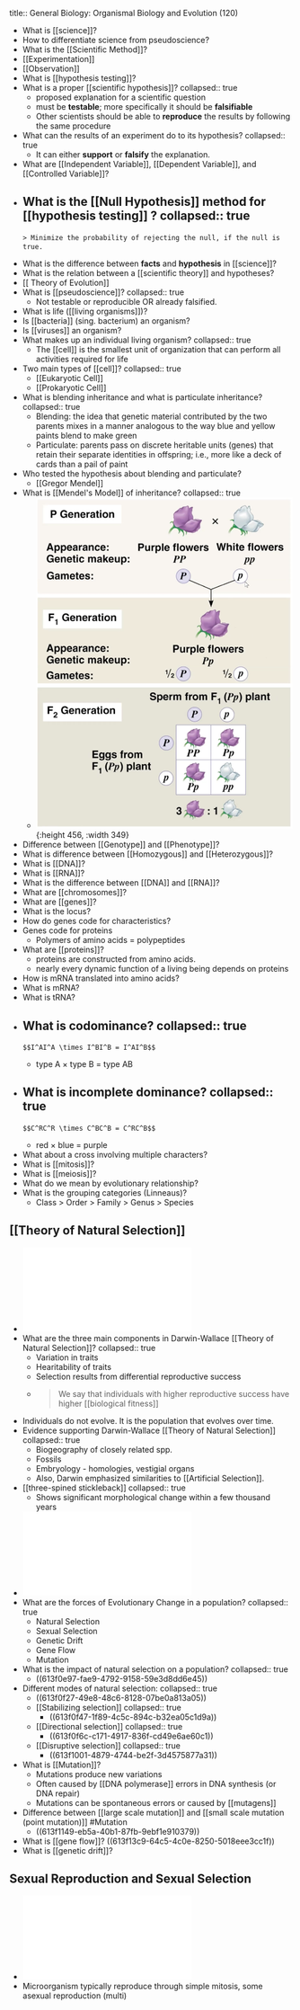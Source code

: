 title:: General Biology: Organismal Biology and Evolution (120)

- What is [[science]]?
- How to differentiate science from pseudoscience?
- What is the [[Scientific Method]]?
- [[Experimentation]]
- [[Observation]]
- What is [[hypothesis testing]]?
- What is a proper [[scientific hypothesis]]?
  collapsed:: true
	- proposed explanation for a scientific question
	- must be **testable**; more specifically it should be **falsifiable**
	- Other scientists should be able to **reproduce** the results by following the same procedure
- What can the results of an experiment do to its hypothesis?
  collapsed:: true
	- It can either **support** or **falsify** the explanation.
- What are [[Independent Variable]], [[Dependent Variable]], and [[Controlled Variable]]?
- What is the [[Null Hypothesis]] method for [[hypothesis testing]] ?
  collapsed:: true
	-
	  > Minimize the probability of rejecting the null, if the null is true.
- What is the difference between **facts** and **hypothesis** in [[science]]?
- What is the relation between a [[scientific theory]] and hypotheses?
- [[ Theory of Evolution]]
- What is [[pseudoscience]]?
  collapsed:: true
	- Not testable or reproducible OR already falsified.
- What is life ([[living organisms]])?
- Is [[bacteria]] (sing. bacterium) an organism?
- Is [[viruses]] an organism?
- What makes up an individual living organism?
  collapsed:: true
	- The [[cell]] is the smallest unit of organization that can perform all activities required for life
- Two main types of [[cell]]?
  collapsed:: true
	- [[Eukaryotic Cell]]
	- [[Prokaryotic Cell]]
- What is blending inheritance and what is particulate inheritance?
  collapsed:: true
	- Blending: the idea that genetic material contributed by the two parents mixes in a manner analogous to the way blue and yellow paints blend to make green
	- Particulate: parents pass on discrete heritable units (genes) that retain their separate identities in offspring; i.e., more like a deck of cards than a pail of paint
- Who tested the hypothesis about blending and particulate?
	- [[Gregor Mendel]]
- What is [[Mendel's Model]] of inheritance?
  collapsed:: true
	- ![image.png](../assets/image_1630515352591_0.png){:height 456, :width 349}
- Difference between [[Genotype]] and [[Phenotype]]?
- What is difference between [[Homozygous]] and [[Heterozygous]]?
- What is [[DNA]]?
- What is [[RNA]]?
- What is the difference between [[DNA]] and [[RNA]]?
- What are [[chromosomes]]?
- What are [[genes]]?
- What is the locus?
- How do genes code for characteristics?
- Genes code for proteins
	- Polymers of amino acids = polypeptides
- What are [[proteins]]?
	- proteins are constructed from amino acids.
	- nearly every dynamic function of a living being depends on proteins
- How is mRNA translated into amino acids?
- What is mRNA?
- What is tRNA?
- What is codominance?
  collapsed:: true
	-
	  $$I^AI^A \times I^BI^B = I^AI^B$$
	- type A $\times$ type B = type AB
- What is incomplete dominance?
  collapsed:: true
	-
	  $$C^RC^R \times C^BC^B = C^RC^B$$
	- red $\times$ blue = purple
- What about a cross involving multiple characters?
- What is [[mitosis]]?
- What is [[meiosis]]?
- What do we mean by evolutionary relationship?
- What is the grouping categories (Linneaus)?
	- Class > Order > Family > Genus > Species
## [[Theory of Natural Selection]]
- ![Lecture_07.pdf](../assets/Lecture_07_1631394632776_0.pdf)
- What are the three main components in Darwin-Wallace [[Theory of Natural Selection]]?
  collapsed:: true
	- Variation in traits
	- Hearitability of traits
	- Selection results from differential reproductive success
	-
	  > We say that individuals with higher reproductive success have higher [[biological fitness]]
- Individuals do not evolve. It is the population that evolves over time.
- Evidence supporting Darwin-Wallace [[Theory of Natural Selection]]
  collapsed:: true
	- Biogeography of closely related spp.
	- Fossils
	- Embryology - homologies, vestigial organs
	- Also, Darwin emphasized similarities to [[Artificial Selection]].
- [[three-spined stickleback]]
  collapsed:: true
	- Shows significant morphological change within a few thousand years
- ![Lecture_08.pdf](../assets/Lecture_08_1631394309130_0.pdf)
- What are the forces of Evolutionary Change in a population?
  collapsed:: true
	- Natural Selection
	- Sexual Selection
	- Genetic Drift
	- Gene Flow
	- Mutation
- What is the impact of natural selection on a population?
  collapsed:: true
	- ((613f0e97-fae9-4792-9158-59e3d8dd6e45))
- Different modes of natural selection:
  collapsed:: true
	- ((613f0f27-49e8-48c6-8128-07be0a813a05))
	- [[Stabilizing selection]]
	  collapsed:: true
		- ((613f0f47-1f89-4c5c-894c-b32ea05c1d9a))
	- [[Directional selection]]
	  collapsed:: true
		- ((613f0f6c-c171-4917-836f-cd49e6ae60c1))
	- [[Disruptive selection]]
	  collapsed:: true
		- ((613f1001-4879-4744-be2f-3d4575877a31))
- What is [[Mutation]]?
	- Mutations produce new variations
	- Often caused by [[DNA polymerase]] errors in DNA synthesis (or DNA repair)
	- Mutations can be spontaneous errors or caused by [[mutagens]]
- Difference between [[large scale mutation]] and [[small scale mutation (point mutation)]] #Mutation
	- ((613f1149-eb5a-40b1-87fb-9ebf1e910379))
- What is [[gene flow]]? ((613f13c9-64c5-4c0e-8250-5018eee3cc1f))
- What is [[genetic drift]]?
## Sexual Reproduction and Sexual Selection
- ![Lecture_09.pdf](../assets/Lecture_09_1631840407334_0.pdf)
- Microorganism typically reproduce through simple mitosis, some asexual reproduction (multi)
